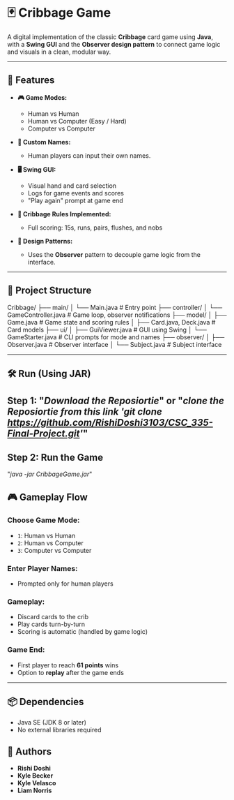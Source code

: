 # 🃏 Cribbage Game

A digital implementation of the classic **Cribbage** card game using **Java**, with a **Swing GUI** and the **Observer design pattern** to connect game logic and visuals in a clean, modular way.

---

## 🚀 Features

- **🎮 Game Modes:**
  - Human vs Human
  - Human vs Computer (Easy / Hard)
  - Computer vs Computer

- **🧑 Custom Names:**
  - Human players can input their own names.

- **🖥️ Swing GUI:**
  - Visual hand and card selection
  - Logs for game events and scores
  - "Play again" prompt at game end

- **🧠 Cribbage Rules Implemented:**
  - Full scoring: 15s, runs, pairs, flushes, and nobs

- **🧩 Design Patterns:**
  - Uses the **Observer** pattern to decouple game logic from the interface.

---

## 📁 Project Structure

Cribbage/ ├── main/ │ └── Main.java # Entry point ├── controller/ │ └── GameController.java # Game loop, observer notifications ├── model/ │ ├── Game.java # Game state and scoring rules │ ├── Card.java, Deck.java # Card models ├── ui/ │ ├── GuiViewer.java # GUI using Swing │ └── GameStarter.java # CLI prompts for mode and names ├── observer/ │ ├── Observer.java # Observer interface │ └── Subject.java # Subject interface

---

## 🛠️ Run (Using JAR)

## Step 1: "*Download the Reposiortie*" or "*clone the Reposiortie from this link 'git clone https://github.com/RishiDoshi3103/CSC_335-Final-Project.git'*" 

## Step 2: Run the Game
"*java -jar CribbageGame.jar*"

## 🎮 Gameplay Flow

### Choose Game Mode:
- `1`: Human vs Human  
- `2`: Human vs Computer  
- `3`: Computer vs Computer

### Enter Player Names:
- Prompted only for human players

### Gameplay:
- Discard cards to the crib
- Play cards turn-by-turn
- Scoring is automatic (handled by game logic)

### Game End:
- First player to reach **61 points** wins
- Option to **replay** after the game ends

---

## 📦 Dependencies

- Java SE (JDK 8 or later)
- No external libraries required

## 🙋 Authors

- **Rishi Doshi**
- **Kyle Becker**
- **Kyle Velasco**
- **Liam Norris**
